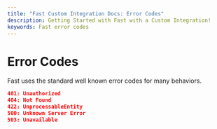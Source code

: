```yaml
---
title: "Fast Custom Integration Docs: Error Codes"
description: Getting Started with Fast with a Custom Integration!
keywords: Fast error codes
---
```


# Error Codes

Fast uses the standard well known error codes for many behaviors.

```json
401: Unauthorized
404: Not Found
422: UnprocessableEntity
500: Unknown Server Error
503: Unavailable
```
